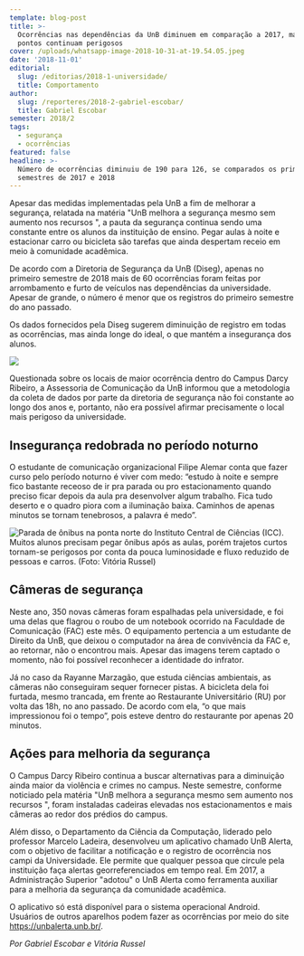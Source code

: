 ```yaml
---
template: blog-post
title: >-
  Ocorrências nas dependências da UnB diminuem em comparação a 2017, mas alguns
  pontos continuam perigosos
cover: /uploads/whatsapp-image-2018-10-31-at-19.54.05.jpeg
date: '2018-11-01'
editorial:
  slug: /editorias/2018-1-universidade/
  title: Comportamento
author:
  slug: /reporteres/2018-2-gabriel-escobar/
  title: Gabriel Escobar
semester: 2018/2
tags:
  - segurança
  - ocorrências
featured: false
headline: >-
  Número de ocorrências diminuiu de 190 para 126, se comparados os primeiros
  semestres de 2017 e 2018
---
```

Apesar das medidas implementadas pela UnB a fim de melhorar a segurança, relatada na matéria "UnB melhora a segurança mesmo sem aumento nos recursos", a pauta da segurança continua sendo uma constante entre os alunos da instituição de ensino. Pegar aulas à noite e estacionar carro ou bicicleta são tarefas que ainda despertam receio em meio à comunidade acadêmica.

De acordo com a Diretoria de Segurança da UnB (Diseg), apenas no primeiro semestre de 2018 mais de 60 ocorrências foram feitas por arrombamento e furto de veículos nas dependências da universidade. Apesar de grande, o número é menor que os registros do primeiro semestre do ano passado.

Os dados fornecidos pela Diseg sugerem diminuição de registro em todas as ocorrências, mas ainda longe do ideal, o que mantém a insegurança dos alunos.

![](/uploads/campus.jpg)

Questionada sobre os locais de maior ocorrência dentro do Campus Darcy Ribeiro, a Assessoria de Comunicação da UnB informou que a metodologia da coleta de dados por parte da diretoria de segurança não foi constante ao longo dos anos e, portanto, não era possível afirmar precisamente o local mais perigoso da universidade.

## Insegurança redobrada no período noturno

O estudante de comunicação organizacional Filipe Alemar conta que fazer curso pelo período noturno é viver com medo: “estudo à noite e sempre fico bastante receoso de ir pra parada ou pro estacionamento quando preciso ficar depois da aula pra desenvolver algum trabalho. Fica tudo deserto e o quadro piora com a iluminação baixa. Caminhos de apenas minutos se tornam tenebrosos, a palavra é medo”.

![Parada de ônibus na ponta norte do Instituto Central de Ciências (ICC). Muitos alunos precisam pegar ônibus após as aulas, porém trajetos curtos tornam-se perigosos por conta da pouca luminosidade e fluxo reduzido de pessoas e carros. (Foto: Vitória Russel)](/uploads/whatsapp-image-2018-10-31-at-19.56.38.jpeg)

## Câmeras de segurança

Neste ano, 350 novas câmeras foram espalhadas pela universidade, e foi uma delas que flagrou o roubo de um notebook ocorrido na Faculdade de Comunicação (FAC) este mês. O equipamento pertencia a um estudante de Direito da UnB, que deixou o computador na área de convivência da FAC e, ao retornar, não o encontrou mais. Apesar das imagens terem captado o momento, não foi possível reconhecer a identidade do infrator.

Já no caso da Rayanne Marzagão, que estuda ciências ambientais, as câmeras não conseguiram sequer fornecer pistas. A bicicleta dela foi furtada, mesmo trancada, em frente ao Restaurante Universitário (RU) por volta das 18h, no ano passado. De acordo com ela, “o que mais impressionou foi o tempo”, pois esteve dentro do restaurante por apenas 20 minutos.

## Ações para melhoria da segurança

O Campus Darcy Ribeiro continua a buscar alternativas para a diminuição ainda maior da violência e crimes no campus. Neste semestre, conforme noticiado pela matéria "UnB melhora a segurança mesmo sem aumento nos recursos", foram instaladas cadeiras elevadas nos estacionamentos e mais câmeras ao redor dos prédios do campus. 

Além disso, o Departamento da Ciência da Computação, liderado pelo professor Marcelo Ladeira, desenvolveu um aplicativo chamado UnB Alerta, com o objetivo de facilitar a notificação e o registro de ocorrência nos campi da Universidade. Ele permite que qualquer pessoa que circule pela instituição faça alertas georreferenciados em tempo real. Em 2017, a Administração Superior "adotou" o UnB Alerta como ferramenta auxiliar para a melhoria da segurança da comunidade acadêmica. 

O aplicativo só está disponível para o sistema operacional Android. Usuários de outros aparelhos podem fazer as ocorrências por meio do site <https://unbalerta.unb.br/>.

_Por Gabriel Escobar e Vitória Russel_
